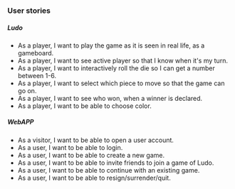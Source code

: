 ### User stories

##### Ludo

- As a player, I want to play the game as it is seen in real life, as a gameboard.
- As a player, I want to see active player so that I know when it's my turn.
- As a player, I want to interactively roll the die so I can get a number between 1-6.
- As a player, I want to select which piece to move so that the game can go on.
- As a player, I want to see who won, when a winner is declared.
- As a player, I want to be able to choose color.

##### WebAPP

- As a visitor, I want to be able to open a user account.
- As a user, I want to be able to login.
- As a user, I want to be able to create a new game.
- As a user, I want to be able to invite friends to join a game of Ludo.
- As a user, I want to be able to continue with an existing game.
- As a user, I want to be able to resign/surrender/quit.